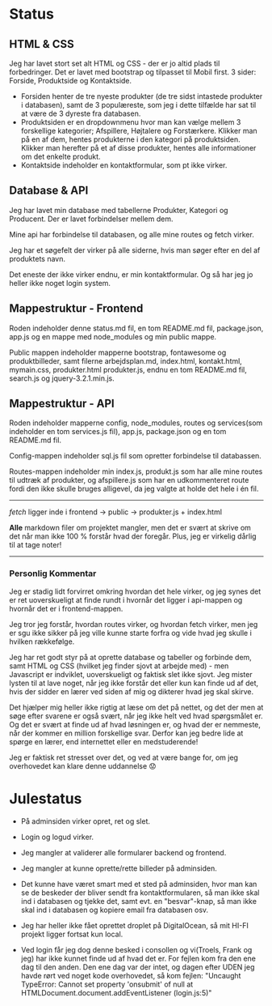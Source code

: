 # Status

## HTML & CSS

Jeg har lavet stort set alt HTML og CSS - der er jo altid plads til forbedringer. Det er lavet med bootstrap og tilpasset til Mobil first. 
3 sider: Forside, Produktside og Kontaktside.

* Forsiden henter de tre nyeste produkter (de tre sidst intastede produkter i databasen), samt de 3 populæreste, som jeg i dette tilfælde har sat til at være de 3 dyreste fra databasen.
* Produktsiden er en dropdownmenu hvor man kan vælge mellem 3 forskellige kategorier; Afspillere, Højtalere og Forstærkere. Klikker man på en af dem, hentes produkterne i den kategori på produktsiden. Klikker man herefter på et af disse produkter, hentes alle informationer om det enkelte produkt.
* Kontaktside indeholder en kontaktformular, som pt ikke virker.

## Database & API

Jeg har lavet min database med tabellerne Produkter, Kategori og Producent. Der er lavet forbindelser mellem dem. 

Mine api har forbindelse til databasen, og alle mine routes og fetch virker. 

Jeg har et søgefelt der virker på alle siderne, hvis man søger efter en del af produktets navn. 

Det eneste der ikke virker endnu, er min kontaktformular. Og så har jeg jo heller ikke noget login system.

## Mappestruktur - Frontend

Roden indeholder denne status.md fil, en tom README.md fil, package.json, app.js og en mappe med node_modules og min public mappe.

Public mappen indeholder mapperne bootstrap, fontawesome og produktbilleder, samt filerne arbejdsplan.md, index.html, kontakt.html, mymain.css, produkter.html produkter.js, endnu en tom README.md fil, search.js og jquery-3.2.1.min.js.

## Mappestruktur - API

Roden indeholder mapperne config, node_modules, routes og services(som indeholder en tom services.js fil), app.js, package.json og en tom README.md fil. 

Config-mappen indeholder sql.js fil som opretter forbindelse til databassen.

Routes-mappen indeholder min index.js, produkt.js som har alle mine routes til udtræk af produkter, og afspillere.js som har en udkommenteret route fordi den ikke skulle bruges alligevel, da jeg valgte at holde det hele i én fil.

---------------------------

*fetch* ligger inde i frontend -> public -> produkter.js + index.html

**Alle** markdown filer om projektet mangler, men det er svært at skrive om det når man ikke 100 % forstår hvad der foregår. Plus, jeg er virkelig dårlig til at tage noter!

------------------------

### Personlig Kommentar

Jeg er stadig lidt forvirret omkring hvordan det hele virker, og jeg synes det er ret uoverskueligt at finde rundt i hvornår det ligger i api-mappen og hvornår det er i frontend-mappen. 

Jeg tror jeg forstår, hvordan routes virker, og hvordan fetch virker, men jeg er sgu ikke sikker på jeg ville kunne starte forfra og vide hvad jeg skulle i hvilken rækkefølge. 

Jeg har ret godt styr på at oprette database og tabeller og forbinde dem, samt HTML og CSS (hvilket jeg finder sjovt at arbejde med) - men Javascript er indviklet, uoverskueligt og faktisk slet ikke sjovt. Jeg mister lysten til at lave noget, når jeg ikke forstår det eller kun kan finde ud af det, hvis der sidder en lærer ved siden af mig og dikterer hvad jeg skal skirve.

Det hjælper mig heller ikke rigtig at læse om det på nettet, og det der men at søge efter svarene er også svært, når jeg ikke helt ved hvad spørgsmålet er. Og det er svært at finde ud af hvad løsningen er, og hvad der er nemmeste, når der kommer en million forskellige svar. Derfor kan jeg bedre lide at spørge en lærer, end internettet eller en medstuderende!

Jeg er faktisk ret stresset over det, og ved at være bange for, om jeg overhovedet kan klare denne uddannelse :worried: 

# Julestatus

* På adminsiden virker opret, ret og slet.
* Login og logud virker.
* Jeg mangler at validerer alle formularer backend og frontend.
* Jeg mangler at kunne oprette/rette billeder på adminsiden.
* Det kunne have været smart med et sted på adminsiden, hvor man kan se de beskeder der bliver sendt fra kontaktformularen, så man ikke skal ind i databasen og tjekke det, samt evt. en "besvar"-knap, så man ikke skal ind i databasen og kopiere email fra databasen osv.
* Jeg har heller ikke fået oprettet droplet på DigitalOcean, så mit HI-FI projekt ligger fortsat kun local.

* Ved login får jeg dog denne besked i consollen og vi(Troels, Frank og jeg) har ikke kunnet finde ud af hvad det er. For fejlen kom fra den ene dag til den anden. Den ene dag var der intet, og dagen efter UDEN jeg havde rørt ved noget kode overhovedet, så kom fejlen: "Uncaught TypeError: Cannot set property 'onsubmit' of null
    at HTMLDocument.document.addEventListener (login.js:5)"